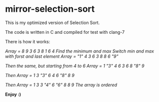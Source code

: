 # mirror-selection-sort
This is my optimized version of Selection Sort.

The code is written in C and compiled for test with clang-7

There is how it works:

  <i>Array = 8 9 3 6 3 8 1 6 4
  Find the minimum and max
  Switch min and max with forst and last element
  Array = "1" 4 3 6 3 8 8 6 "9"

  Then the same, but starting from 4 to 6
  Array = 1 "3" 4 6 3 6 8 "8" 9

  Then
  Array = 1 3 "3" 6 4 6 "8" 8 9

  Then
  Array = 1 3 3 "4" 6 "6" 8 8 9
  The array is ordered</i>

<b>Enjoy :)</b>


